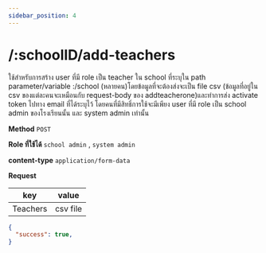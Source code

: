 ```yaml
---
sidebar_position: 4
---
```


# /:schoolID/add-teachers


ใช้สำหรับการสร้าง user ที่มี role เป็น teacher ใน school ที่ระบุใน path parameter/variable :/school (หลายคน)โดยข้อมูลที่จะต้องส่งจะเป็น file csv (ข้อมูลที่อยู่ใน csv ของแต่ละคนจะเหมือนกับ request-body ของ addteacherone)และทำการส่ง activate token ไปทาง email ที่ได้ระบุไว้ โดยคนที่มีสิทธิ์การใช้จะมีเพียง user ที่มี role เป็น school admin ของโรงเรียนนั้น และ system admin เท่านั้น

**Method** `POST`


**Role ที่ใช้ได้** `school admin` , `system admin`


**content-type** `application/form-data`


**Request**

| key         | value       |
| ----------- | ----------- |
| Teachers    | csv file    |


```json title="Response"
{
  "success": true,
}
```